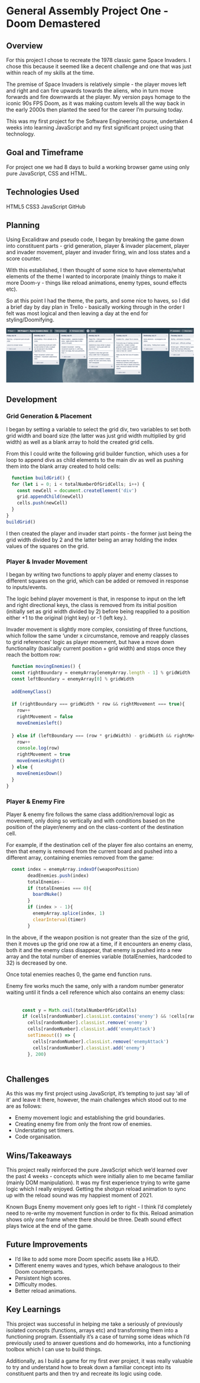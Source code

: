 # General Assembly Project One - Doom Demastered

## Overview

For this project I chose to recreate the 1978 classic game Space Invaders. I chose this because it seemed like a decent challenge and one that was just within reach of my skills at the time.

The premise of Space Invaders is relatively simple - the player moves left and right and can fire upwards towards the aliens, who in turn move forwards and fire downwards at the player. My version pays homage to the iconic 90s FPS Doom, as it was making custom levels all the way back in the early 2000s then planted the seed for the career I’m pursuing today.

This was my first project for the Software Engineering course, undertaken 4 weeks into learning JavaScript and my first significant project using that technology.


## Goal and Timeframe
For project one we had 8 days to build a working browser game using only pure JavaScript, CSS and HTML.

## Technologies Used

HTML5
CSS3
JavaScript
GitHub

## Planning

Using Excalidraw and pseudo code, I began by breaking the game down into constituent parts  - grid generation, player & invader placement, player and invader movement, player and invader firing, win and loss states and a score counter.

With this established, I then thought of some nice to have elements/what elements of the theme I wanted to incorporate (mainly things to make it more Doom-y - things like reload animations,  enemy types, sound effects etc).

So at this point I had the theme, the parts, and some nice to haves, so I did a brief day by day plan in Trello - basically working through in the order I felt was most logical and then leaving a day at the end for styling/Doomifying.

![](https://github.com/theobrooke009/sei-project-one/blob/main/readme-images/project-1-readme-image-1.png)

## Development

### Grid Generation & Placement

I began by setting a variable to select the grid div,  two variables to set both grid width and board size (the latter was just grid width multiplied by grid width) as well as a blank array to hold the created grid cells.

From this I could write the following grid builder function, which uses a for loop to append divs as child elements to the main div as well as pushing them into the blank array created to hold cells:

```javascript
  function buildGrid() {
  for (let i = 0; i < totalNumberOfGridCells; i++) {
    const newCell = document.createElement('div')
    grid.appendChild(newCell)
    cells.push(newCell)
  } 
}
buildGrid()
```

I then created the player and invader start points - the former just being the grid width divided by 2 and the latter being an array holding the index values of the squares on the grid.

### Player & Invader Movement

I began by writing two functions to apply player and enemy classes to different squares on the grid, which can be added or removed in response to inputs/events.

The logic behind player movement is that, in response to input on the left and right directional keys, the class is removed from its initial position (initially set as grid width divided by 2) before being reapplied to a position either +1 to the original (right key) or -1 (left key.).  

Invader movement is slightly more complex, consisting of three functions, which follow the same ‘under x circumstance, remove and reapply classes to grid references’ logic as player movement, but have a move down functionality (basically current position + grid width) and stops once they reach the bottom row:

```javascript
  function movingEnemies() {
  const rightBoundary = enemyArray[enemyArray.length - 1] % gridWidth
  const leftBoundary = enemyArray[0] % gridWidth

  addEnemyClass()

  if (rightBoundary === gridWidth * row && rightMovement === true){
    row++
    rightMovement = false
    moveEnemiesleft()

  } else if (leftBoundary === (row * gridWidth) - gridWidth && rightMovement === false){
    row++
    console.log(row)
    rightMovement = true
    moveEnemiesRight()
  } else {
    moveEnemiesDown()
  }
}
```


### Player & Enemy Fire

Player & enemy fire follows the same class addition/removal logic as movement, only doing so vertically and with conditions based on the position of the player/enemy and on the class-content of the destination cell.

For example, if the destination cell of the player fire also contains an enemy, then that enemy is removed from the current board and pushed into a different array, containing enemies removed from the game:

```javascript
  const index = enemyArray.indexOf(weaponPosition)
        deadEnemies.push(index)
        totalEnemies--
        if (totalEnemies === 0){
          boardNuke()
        }
        if (index > - 1){
          enemyArray.splice(index, 1)
          clearInterval(timer)
        }
```
 

In the above, if the weapon position is not greater than the size of the grid, then it moves up the grid one row at a time, if it encounters an enemy class, both it and the enemy class disappear,  that enemy is pushed into a new array and the total number of enemies variable (totalEnemies, hardcoded to 32) is decreased by one.

Once total enemies reaches 0, the game end function runs.

Enemy fire works much the same, only with a random number generator waiting until it finds a cell reference which also contains an enemy class:

```javascript

      const y = Math.ceil(totalNumberOfGridCells)
      if (cells[randomNumber].classList.contains('enemy') && !cells[randomNumber + gridWidth].classList.contains('enemy')){
        cells[randomNumber].classList.remove('enemy')
        cells[randomNumber].classList.add('enemyAttack')
        setTimeout(() => {
          cells[randomNumber].classList.remove('enemyAttack')
          cells[randomNumber].classList.add('enemy')
        }, 200)
        
```


## Challenges

As this was my first project using JavaScript, it’s tempting to just say ‘all of it’ and leave it there,  however, the main challenges which stood out to me are as follows:

- Enemy movement logic and establishing the grid boundaries.
- Creating enemy fire from only the front row of enemies.
- Understating set timers.
- Code organisation.

## Wins/Takeaways

This project really reinforced the pure JavaScript which we’d learned over the past 4 weeks - concepts which were initially alien to me became familiar (mainly DOM manipulation).
It was my first experience trying to write game logic which I really enjoyed.
Getting the shotgun reload animation to sync up with the reload sound was my happiest moment of 2021.

Known Bugs
Enemy movement only goes left to right - I think I’d completely need to re-write my movement function in order to fix this.
Reload animation shows only one frame where there should be three.
Death sound effect plays twice at the end of the game.


## Future Improvements

- I’d like to add some more Doom specific assets like a HUD.
- Different enemy waves and types, which behave analogous to their Doom counterparts.
- Persistent high scores.
- Difficulty modes.
- Better reload animations.

## Key Learnings

This project was successful in helping me take a seriously of previously isolated concepts (functions, arrays etc) and transforming them into a functioning program. Essentially it’s a case of turning some ideas which I’d previously used to answer questions and do homeworks, into a functioning toolbox which I can use to build things.

Additionally, as I build a game for my first ever project, it was really valuable to try and understand how to break down a familiar concept into its constituent parts and then try and recreate its logic using code.

